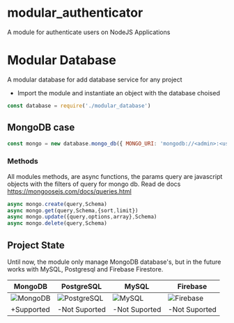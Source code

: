 # modular_authenticator
A module for authenticate users on NodeJS Applications

# Modular Database
 A modular database for add database service for any project

- Import the module and instantiate an object with the database choised
``` js
const database = require('./modular_database')
``` 
## MongoDB case
``` js
const mongo = new database.mongo_db({ MONGO_URI: 'mongodb://<admin>:<user>@<host>:<port>/<database>' })
```

### Methods 
All modules methods, are async functions, the params query are javascript objects with the filters of query for mongo db. 
Read de docs
https://mongoosejs.com/docs/queries.html

``` js
async mongo.create(query,Schema)
async mongo.get(query,Schema,{sort,limit})
async mongo.update({query,options,array},Schema)
async mongo.delete(query,Schema)
``` 
## Project State
Until now, the module only manage MongoDB database's, but in the future works with MySQL, Postgresql and Firebase Firestore.

| MongoDB | PostgreSQL | MySQL | Firebase |
| ------------- | ------------- | ------------- | ------------- |
| ![MongoDB](https://miro.medium.com/max/3512/1*Ce0gUe0LbnhL7ebnDGTp5w.png)  | ![PostgreSQL](https://ubunlog.com/wp-content/uploads/2018/07/postgresql.jpeg)  | ![MySQL](https://www.anerbarrena.com/wp-content/uploads/2016/05/mysql.jpg) | ![Firebase](https://miro.medium.com/max/3200/1*ipwpqQrHz0Lkd_5setXQCQ.png) |
| +Supported | -Not Suported | -Not Suported |-Not Suported |
